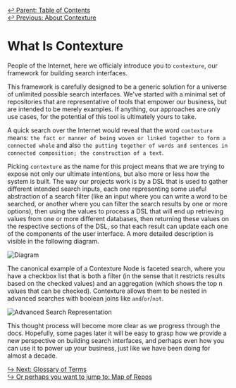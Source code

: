﻿[↩  Parent: Table of Contents](../README.md)  
[↩  Previous: About Contexture](README.md)

# What Is Contexture

People of the Internet, here we officialy introduce you to
`contexture`, our framework for building search interfaces.

This framework is carefully designed to be a generic solution for a
universe of unlimited possible search interfaces. We've started with a
minimal set of repositories that are representative of tools that
empower our business, but are intended to be merely examples. If
anything, our approaches are only use cases, for the potential of
this tool is ultimately yours to take.

A quick search over the Internet would reveal that the word
`contexture` means: `the fact or manner of being woven or linked
together to form a connected whole` and also `the putting together of
words and sentences in connected composition; the construction of a
text`.

Picking `contexture` as the name for this project means that we are
trying to expose not only our ultimate intentions, but also more or
less how the system is built. The way our projects work is by a DSL
that is used to gather different intended search inputs, each one
representing some useful abstraction of a search filter (like an input
where you can write a word to be searched, or another where you can
filter the search results by one or more options), then using the
values to process a DSL that will end up retrieving values from one or
more different databases, then returning these values on the
respective sections of the DSL, so that each result can update each
one of the components of the user interface. A more detailed
description is visible in the following diagram.

![Diagram](https://i.imgur.com/L96DVYh.png)

The canonical example of a Contexture Node is faceted search, where
you have a checkbox list that is both a filter (in the sense that it
restricts results based on the checked values) and an aggregation
(which shows the top n values that can be checked). Contexture allows
them to be nested in advanced searches with boolean joins like
`and`/`or`/`not`.

![Advanced Search Representation](https://i.imgur.com/8ui0t4h.png)

This thought process will become more clear as we progress through the
docs. Hopefully, some pages later it will be easy to grasp how we
provide a new perspective on building search interfaces, and perhaps
even how you can use it to power up your business, just like we have
been doing for almost a decade.

[↪ Next: Glossary of Terms](glossary-of-terms.md)  
[↪ Or perhaps you want to jump to: Map of Repos](map-of-repos.md)
